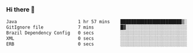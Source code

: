 ### Hi there 👋

<!--START_SECTION:waka-->

```txt
Java                       1 hr 57 mins    ███████████████████████▒░   93.75 %
GitIgnore file             7 mins          █▓░░░░░░░░░░░░░░░░░░░░░░░   06.01 %
Brazil Dependency Config   0 secs          ░░░░░░░░░░░░░░░░░░░░░░░░░   00.21 %
XML                        0 secs          ░░░░░░░░░░░░░░░░░░░░░░░░░   00.01 %
ERB                        0 secs          ░░░░░░░░░░░░░░░░░░░░░░░░░   00.01 %
```

<!--END_SECTION:waka-->

<!--
**jerry-shao/jerry-shao** is a ✨ _special_ ✨ repository because its `README.md` (this file) appears on your GitHub profile.

Here are some ideas to get you started:

- 🔭 I’m currently working on ...
- 🌱 I’m currently learning ...
- 👯 I’m looking to collaborate on ...
- 🤔 I’m looking for help with ...
- 💬 Ask me about ...
- 📫 How to reach me: ...
- 😄 Pronouns: ...
- ⚡ Fun fact: ...
-->
